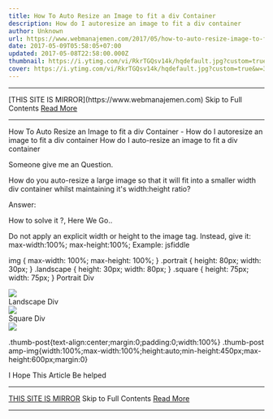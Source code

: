 ```yaml
---
title: How To Auto Resize an Image to fit a div Container
description: How do I autoresize an image to fit a div container
author: Unknown
url: https://www.webmanajemen.com/2017/05/how-to-auto-resize-image-to-fit-div-container.html
date: 2017-05-09T05:58:05+07:00
updated: 2017-05-08T22:58:00.000Z
thumbnail: https://i.ytimg.com/vi/RkrTGQsv14k/hqdefault.jpg?custom=true&w=320&h=180&stc=true&jpg444=true&jpgq=90&sp=68&sigh=eCvhWuyCHTD0lyZ0Dhi-6XTOs0c
cover: https://i.ytimg.com/vi/RkrTGQsv14k/hqdefault.jpg?custom=true&w=320&h=180&stc=true&jpg444=true&jpgq=90&sp=68&sigh=eCvhWuyCHTD0lyZ0Dhi-6XTOs0c
---
```


<hr/> [THIS SITE IS MIRROR](https://www.webmanajemen.com) Skip to Full Contents <a href="https://www.webmanajemen.com/2017/05/how-to-auto-resize-image-to-fit-div-container.html" rel="follow" class="button" id="read-more">Read More</a> <hr/> How To Auto Resize an Image to fit a div Container - How do I autoresize an image to fit a div container How do I auto-resize an image to fit a div container



 Someone give me an Question.


How do you auto-resize a large image so that it will fit into a smaller width div container whilst maintaining it's width:height ratio?
 


Answer:



How to solve it ?, Here We Go..


Do not apply an explicit width or height to the image tag. Instead, give it:
max-width:100%;
max-height:100%;
Example: jsfiddle


img {
    max-width: 100%;
    max-height: 100%;
}
.portrait {
    height: 80px;
    width: 30px;
}
.landscape {
    height: 30px;
    width: 80px;
}
.square {
    height: 75px;
    width: 75px;
}
Portrait Div
<div class="portrait">
    <img src="http://i.stack.imgur.com/xkF9Q.jpg">
</div>
Landscape Div
<div class="landscape">
    <img src="http://i.stack.imgur.com/xkF9Q.jpg">
</div>
Square Div
<div class="square">
    <img src="http://i.stack.imgur.com/xkF9Q.jpg">
</div>

.thumb-post{text-align:center;margin:0;padding:0;width:100%} .thumb-post amp-img{width:100%;max-width:100%;height:auto;min-height:450px;max-height:600px;margin:0}   
 
I Hope This Article Be helped <hr/> [THIS SITE IS MIRROR](https://www.webmanajemen.com) Skip to Full Contents <a href="https://www.webmanajemen.com/2017/05/how-to-auto-resize-image-to-fit-div-container.html" rel="follow" class="button" id="read-more">Read More</a> <hr/>